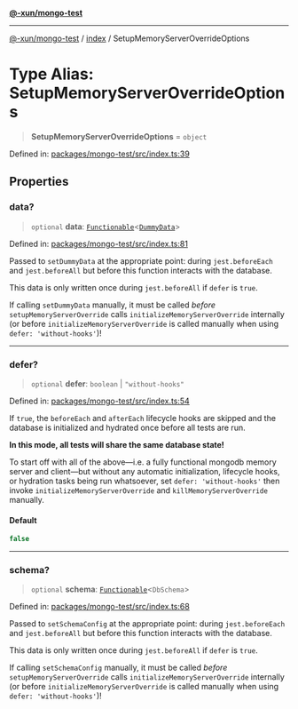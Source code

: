 [**@-xun/mongo-test**](../../README.md)

***

[@-xun/mongo-test](../../README.md) / [index](../README.md) / SetupMemoryServerOverrideOptions

# Type Alias: SetupMemoryServerOverrideOptions

> **SetupMemoryServerOverrideOptions** = `object`

Defined in: [packages/mongo-test/src/index.ts:39](https://github.com/Xunnamius/mongo-utils/blob/32ba933cdcc5496e9bd66fa6760c833e1df18e87/packages/mongo-test/src/index.ts#L39)

## Properties

### data?

> `optional` **data**: [`Functionable`](Functionable.md)\<[`DummyData`](DummyData.md)\>

Defined in: [packages/mongo-test/src/index.ts:81](https://github.com/Xunnamius/mongo-utils/blob/32ba933cdcc5496e9bd66fa6760c833e1df18e87/packages/mongo-test/src/index.ts#L81)

Passed to `setDummyData` at the appropriate point: during `jest.beforeEach`
and `jest.beforeAll` but before this function interacts with the database.

This data is only written once during `jest.beforeAll` if `defer` is
`true`.

If calling `setDummyData` manually, it must be called _before_
`setupMemoryServerOverride` calls `initializeMemoryServerOverride`
internally (or before `initializeMemoryServerOverride` is called manually
when using `defer: 'without-hooks'`)!

***

### defer?

> `optional` **defer**: `boolean` \| `"without-hooks"`

Defined in: [packages/mongo-test/src/index.ts:54](https://github.com/Xunnamius/mongo-utils/blob/32ba933cdcc5496e9bd66fa6760c833e1df18e87/packages/mongo-test/src/index.ts#L54)

If `true`, the `beforeEach` and `afterEach` lifecycle hooks are skipped and
the database is initialized and hydrated once before all tests are run.

**In this mode, all tests will share the same database state!**

To start off with all of the above—i.e. a fully functional mongodb memory
server and client—but without any automatic initialization, lifecycle
hooks, or hydration tasks being run whatsoever, set `defer:
'without-hooks'` then invoke `initializeMemoryServerOverride` and
`killMemoryServerOverride` manually.

#### Default

```ts
false
```

***

### schema?

> `optional` **schema**: [`Functionable`](Functionable.md)\<`DbSchema`\>

Defined in: [packages/mongo-test/src/index.ts:68](https://github.com/Xunnamius/mongo-utils/blob/32ba933cdcc5496e9bd66fa6760c833e1df18e87/packages/mongo-test/src/index.ts#L68)

Passed to `setSchemaConfig` at the appropriate point: during
`jest.beforeEach` and `jest.beforeAll` but before this function interacts
with the database.

This data is only written once during `jest.beforeAll` if `defer` is
`true`.

If calling `setSchemaConfig` manually, it must be called _before_
`setupMemoryServerOverride` calls `initializeMemoryServerOverride`
internally (or before `initializeMemoryServerOverride` is called manually
when using `defer: 'without-hooks'`)!
